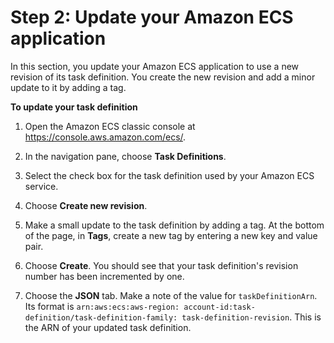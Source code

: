 # Step 2: Update your Amazon ECS application<a name="tutorial-ecs-with-hooks-update-the-ecs-application"></a>

 In this section, you update your Amazon ECS application to use a new revision of its task definition\. You create the new revision and add a minor update to it by adding a tag\. 

**To update your task definition**

1. Open the Amazon ECS classic console at [https://console\.aws\.amazon\.com/ecs/](https://console.aws.amazon.com/ecs/)\.

1.  In the navigation pane, choose **Task Definitions**\. 

1.  Select the check box for the task definition used by your Amazon ECS service\.

1.  Choose **Create new revision**\. 

1.  Make a small update to the task definition by adding a tag\. At the bottom of the page, in **Tags**, create a new tag by entering a new key and value pair\. 

1.  Choose **Create**\. You should see that your task definition's revision number has been incremented by one\. 

1.  Choose the **JSON** tab\. Make a note of the value for `taskDefinitionArn`\. Its format is `arn:aws:ecs:aws-region: account-id:task-definition/task-definition-family: task-definition-revision`\. This is the ARN of your updated task definition\. 